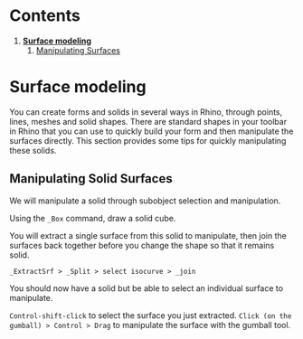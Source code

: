 # Contents
1. [**Surface modeling**](#surface-modeling)
    1. [Manipulating Surfaces](#Manipulating-Solid-Surfaces)


# Surface modeling
You can create forms and solids in several ways in Rhino, through points, lines, meshes and solid shapes.
There are standard shapes in your toolbar in Rhino that you can use to quickly build
your form and then manipulate the surfaces directly. This section provides some tips for quickly manipulating
these solids.

## Manipulating Solid Surfaces

We will manipulate a solid through subobject selection and manipulation.

Using the `_Box` command, draw a solid cube.

You will extract a single surface from this solid to manipulate, then join the surfaces back together
before you change the shape so that it remains solid.

``_ExtractSrf > _Split > select isocurve > _join``

You should now have a solid but be able to select an individual surface to manipulate.

`Control-shift-click` to select the surface you just extracted.
`Click (on the gumball) > Control > Drag` to manipulate the surface with the gumball tool.

 
